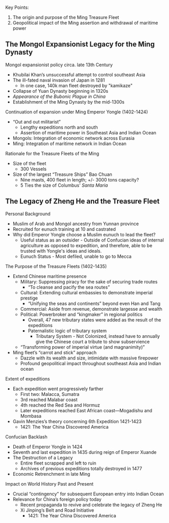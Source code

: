 Key Points:  
1) The origin and purpose of the Ming Treasure Fleet  
2) Geopolitical impact of the Ming assertion and withdrawal of maritime power  
## The Mongol Expansionist Legacy for the Ming Dynasty  
Mongol expansionist policy circa. late 13th Century
- Khubilai Khan’s unsuccessful attempt to control southeast Asia  
- The ill-fated naval invasion of Japan in 1281
	- In one case, 140k man fleet destroyed by "kamikaze"
- Collapse of Yuan Dynasty beginning in 1320s  
- *Appearance of the Bubonic Plague in China*
- Establishment of the Ming Dynasty by the mid-1300s  

Continuation of expansion under Ming Emperor Yongle (1402-1424)  
- “Out and out militarist”  
	- Lengthy expeditions north and south  
	- Assertion of maritime power in Southeast Asia and Indian Ocean  
- Mongols: Integration of economic network across Eurasia
- Ming: Integration of maritime network in Indian Ocean

Rationale for the Treasure Fleets of the Ming  
- Size of the fleet  
	- 300 Vessels
- Size of the largest “Treasure Ships” Bao Chuan
	- Nine masts, 400 fleet in length; +/- 3000 tons capacity?
	- 5 Ties the size of Columbus' *Santa Maria*
## The Legacy of Zheng He and the Treasure Fleet  
Personal Background  
- Muslim of Arab and Mongol ancestry from Yunnan province  
- Recruited for eunuch training at 10 and castrated
- Why did Emperor Yongle choose a Muslim eunuch to lead the fleet?
	- Useful status as an outsider - Outside of Confucian ideas of internal agriculture as opposed to expedition, and therefore, able to be trusted with Yongle's ideas and ideals. 
	- Eunuch Status - Most defiled, unable to go to Mecca

The Purpose of the Treasure Fleets (1402-1435)  
- Extend Chinese maritime presence  
	- Military: Suppressing piracy for the sake of securing trade routes  
		- “To cleanse and pacify the sea routes”  
	- Cultural: Extending cultural embassies to demonstrate imperial prestige  
		- “Unifying the seas and continents” beyond even Han and Tang
	- Commercial: Aside from revenue, demonstrate largesse and wealth  
	- Political: Powerbroker and “kingmaker” in regional politics  
		- Overall, 47 new tributary states were added as the result of the expeditions  
		- Paternalistic logic of tributary system
			- Tributary System - Not Colonized, instead have to annually give the Chinese court a tribute to show subservience
	- “Transforming power of imperial virtue (and magnanimity)”  
- Ming fleet’s “carrot and stick” approach  
	- Dazzle with its wealth and size, intimidate with massive firepower  
	- Profound geopolitical impact throughout southeast Asia and Indian ocean  

Extent of expeditions  
- Each expedition went progressively farther  
	- First two: Malacca, Sumatra  
	- 3rd reached Malabar coast  
	- 4th reached the Red Sea and Hormuz  
	- Later expeditions reached East African coast—Mogadishu and Mombasa  
- Gavin Menzies’s theory concerning 6th Expedition 1421-1423
	- 1421: The Year China Discovered America  

Confucian Backlash  
- Death of Emperor Yongle in 1424  
- Seventh and last expedition in 1435 during reign of Emperor Xuande  
- The Destruction of a Legacy  
	- Entire fleet scrapped and left to ruin  
	- Archives of previous expeditions totally destroyed in 1477  
- Economic Retrenchment in late Ming  

Impact on World History Past and Present  
- Crucial “contingency” for subsequent European entry into Indian Ocean  
- Relevance for China’s foreign policy today  
	- Recent propaganda to revive and celebrate the legacy of Zheng He  
	- Xi Jinping’s Belt and Road Initiative
		- 1421: The Year China Discovered America 